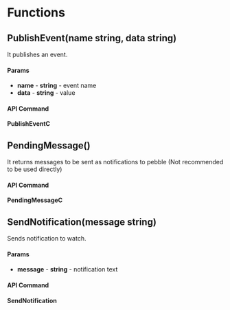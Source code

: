 # Functions

## PublishEvent(name string, data string)

It publishes an event.

#### Params

- **name** - **string** - event name
- **data** - **string** - value

#### API Command

**PublishEventC**

## PendingMessage()

It returns messages to be sent as notifications to pebble (Not recommended to be used directly)

#### API Command

**PendingMessageC**

## SendNotification(message string)

Sends notification to watch.

#### Params

- **message** - **string** - notification text

#### API Command

**SendNotification**
